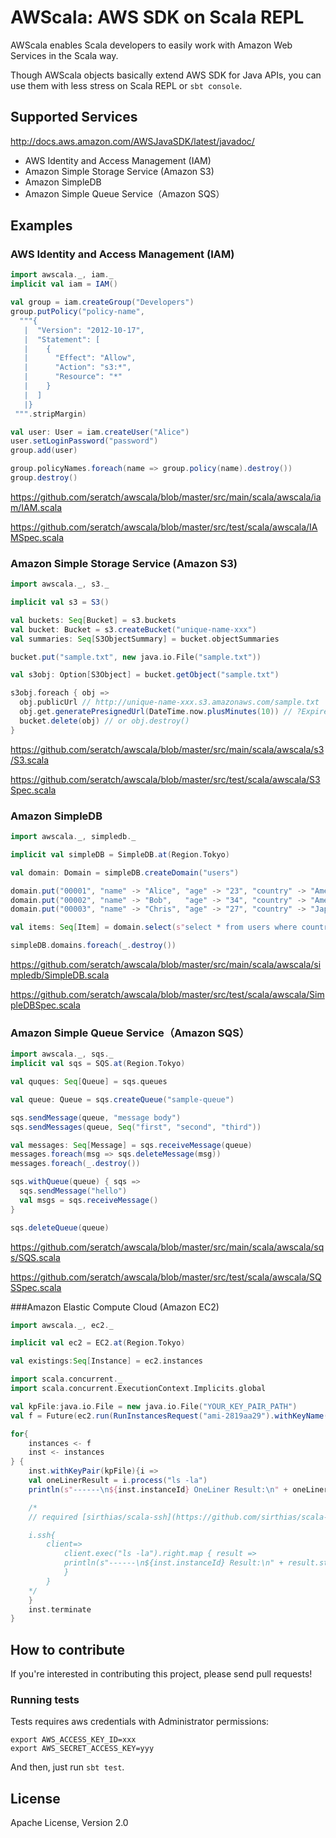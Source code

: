 AWScala: AWS SDK on Scala REPL
=======

AWScala enables Scala developers to easily work with Amazon Web Services in the Scala way.

Though AWScala objects basically extend AWS SDK for Java APIs, you can use them with less stress on Scala REPL or `sbt console`.

## Supported Services

http://docs.aws.amazon.com/AWSJavaSDK/latest/javadoc/

- AWS Identity and Access Management (IAM)
- Amazon Simple Storage Service (Amazon S3)
- Amazon SimpleDB
- Amazon Simple Queue Service（Amazon SQS）

## Examples

### AWS Identity and Access Management (IAM)

```scala
import awscala._, iam._
implicit val iam = IAM()

val group = iam.createGroup("Developers")
group.putPolicy("policy-name",
  """{
   |  "Version": "2012-10-17",
   |  "Statement": [
   |    {
   |      "Effect": "Allow",
   |      "Action": "s3:*",
   |      "Resource": "*"
   |    }
   |  ]
   |}
 """.stripMargin)

val user: User = iam.createUser("Alice")
user.setLoginPassword("password")
group.add(user)

group.policyNames.foreach(name => group.policy(name).destroy())
group.destroy()
```

https://github.com/seratch/awscala/blob/master/src/main/scala/awscala/iam/IAM.scala

https://github.com/seratch/awscala/blob/master/src/test/scala/awscala/IAMSpec.scala

### Amazon Simple Storage Service (Amazon S3)

```scala
import awscala._, s3._

implicit val s3 = S3()

val buckets: Seq[Bucket] = s3.buckets
val bucket: Bucket = s3.createBucket("unique-name-xxx")
val summaries: Seq[S3ObjectSummary] = bucket.objectSummaries

bucket.put("sample.txt", new java.io.File("sample.txt"))

val s3obj: Option[S3Object] = bucket.getObject("sample.txt")

s3obj.foreach { obj =>
  obj.publicUrl // http://unique-name-xxx.s3.amazonaws.com/sample.txt
  obj.get.generatePresignedUrl(DateTime.now.plusMinutes(10)) // ?Expires=....
  bucket.delete(obj) // or obj.destroy()
}
```

https://github.com/seratch/awscala/blob/master/src/main/scala/awscala/s3/S3.scala

https://github.com/seratch/awscala/blob/master/src/test/scala/awscala/S3Spec.scala

### Amazon SimpleDB

```scala
import awscala._, simpledb._

implicit val simpleDB = SimpleDB.at(Region.Tokyo)

val domain: Domain = simpleDB.createDomain("users")

domain.put("00001", "name" -> "Alice", "age" -> "23", "country" -> "America")
domain.put("00002", "name" -> "Bob",   "age" -> "34", "country" -> "America")
domain.put("00003", "name" -> "Chris", "age" -> "27", "country" -> "Japan")

val items: Seq[Item] = domain.select(s"select * from users where country = 'America'")

simpleDB.domains.foreach(_.destroy())
```

https://github.com/seratch/awscala/blob/master/src/main/scala/awscala/simpledb/SimpleDB.scala

https://github.com/seratch/awscala/blob/master/src/test/scala/awscala/SimpleDBSpec.scala

### Amazon Simple Queue Service（Amazon SQS）

```scala
import awscala._, sqs._
implicit val sqs = SQS.at(Region.Tokyo)

val quques: Seq[Queue] = sqs.queues

val queue: Queue = sqs.createQueue("sample-queue")

sqs.sendMessage(queue, "message body")
sqs.sendMessages(queue, Seq("first", "second", "third"))

val messages: Seq[Message] = sqs.receiveMessage(queue)
messages.foreach(msg => sqs.deleteMessage(msg))
messages.foreach(_.destroy())

sqs.withQueue(queue) { sqs =>
  sqs.sendMessage("hello")
  val msgs = sqs.receiveMessage()
}

sqs.deleteQueue(queue)
```

https://github.com/seratch/awscala/blob/master/src/main/scala/awscala/sqs/SQS.scala

https://github.com/seratch/awscala/blob/master/src/test/scala/awscala/SQSSpec.scala

###Amazon Elastic Compute Cloud (Amazon EC2)

```scala
import awscala._, ec2._

implicit val ec2 = EC2.at(Region.Tokyo)

val existings:Seq[Instance] = ec2.instances

import scala.concurrent._
import scala.concurrent.ExecutionContext.Implicits.global

val kpFile:java.io.File = new java.io.File("YOUR_KEY_PAIR_PATH")
val f = Future(ec2.run(RunInstancesRequest("ami-2819aa29").withKeyName("YOUR_KEY_PAIR_NAME").withInstanceType("t1.micro")))

for{
	instances <- f
	inst <- instances
} {
    inst.withKeyPair(kpFile){i =>
    val oneLinerResult = i.process("ls -la")
    println(s"------\n${inst.instanceId} OneLiner Result:\n" + oneLinerResult)

    /*
    // required [sirthias/scala-ssh](https://github.com/sirthias/scala-ssh)

    i.ssh{
        client=>
            client.exec("ls -la").right.map { result =>
            println(s"------\n${inst.instanceId} Result:\n" + result.stdOutAsString())
            }
        }
    */
    }
    inst.terminate
}
```

## How to contribute

If you're interested in contributing this project, please send pull requests!

### Running tests

Tests requires aws credentials with Administrator permissions:

```
export AWS_ACCESS_KEY_ID=xxx
export AWS_SECRET_ACCESS_KEY=yyy
```

And then, just run `sbt test`.

## License

Apache License, Version 2.0

